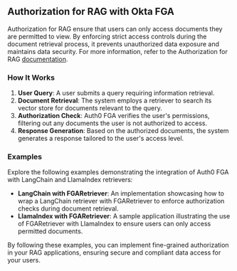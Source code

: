 ## Authorization for RAG with Okta FGA

Authorization for RAG ensure that users can only access documents they are permitted to view. By enforcing strict access controls during the document retrieval process, it prevents unauthorized data exposure and maintains data security. For more information, refer to the Authorization for RAG [documentation](https://demo.auth0.ai/docs/authorization-for-rag).

### How It Works

1. **User Query**: A user submits a query requiring information retrieval.
2. **Document Retrieval**: The system employs a retriever to search its vector store for documents relevant to the query.
3. **Authorization Check**: Auth0 FGA verifies the user's permissions, filtering out any documents the user is not authorized to access.
4. **Response Generation**: Based on the authorized documents, the system generates a response tailored to the user's access level.

### Examples

Explore the following examples demonstrating the integration of Auth0 FGA with LangChain and LlamaIndex retrievers:

- **LangChain with FGARetriever**: An implementation showcasing how to wrap a LangChain retriever with FGARetriever to enforce authorization checks during document retrieval.
- **LlamaIndex with FGARetriever**: A sample application illustrating the use of FGARetriever with LlamaIndex to ensure users can only access permitted documents.

By following these examples, you can implement fine-grained authorization in your RAG applications, ensuring secure and compliant data access for your users.

